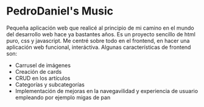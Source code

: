 # PedroDaniel's Music
Pequeña aplicación web que realicé al principio de mi camino en el mundo del desarrollo web hace ya bastantes años. 
Es un proyecto sencillo de html puro, css y javascript.
Me centré sobre todo en el frontend, en hacer una aplicación web funcional, interáctiva.
Algunas características de frontend son:
- Carrusel de imágenes
- Creación de cards
- CRUD en los artículos
- Categorías y subcategorías
- Implementación de mejoras en la navegavilidad y experiencia de usuario empleando por ejemplo migas de pan
